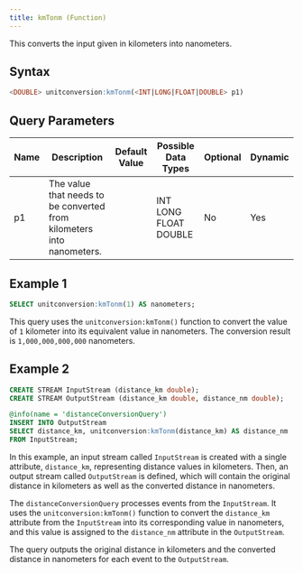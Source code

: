 ```yaml
---
title: kmTonm (Function)
---
```


This converts the input given in kilometers into nanometers.

## Syntax

```sql
<DOUBLE> unitconversion:kmTonm(<INT|LONG|FLOAT|DOUBLE> p1)
```

## Query Parameters

| Name | Description  | Default Value | Possible Data Types   | Optional | Dynamic |
|------|--------------|---------------|-----------------------|----------|---------|
| p1   | The value that needs to be converted from kilometers into nanometers. |               | INT LONG FLOAT DOUBLE | No       | Yes     |

## Example 1

```sql
SELECT unitconversion:kmTonm(1) AS nanometers;
```

This query uses the `unitconversion:kmTonm()` function to convert the value of `1` kilometer into its equivalent value in nanometers. The conversion result is `1,000,000,000,000` nanometers.

## Example 2

```sql
CREATE STREAM InputStream (distance_km double);
CREATE STREAM OutputStream (distance_km double, distance_nm double);

@info(name = 'distanceConversionQuery')
INSERT INTO OutputStream
SELECT distance_km, unitconversion:kmTonm(distance_km) AS distance_nm
FROM InputStream;
```

In this example, an input stream called `InputStream` is created with a single attribute, `distance_km`, representing distance values in kilometers. Then, an output stream called `OutputStream` is defined, which will contain the original distance in kilometers as well as the converted distance in nanometers.

The `distanceConversionQuery` processes events from the `InputStream`. It uses the `unitconversion:kmTonm()` function to convert the `distance_km` attribute from the `InputStream` into its corresponding value in nanometers, and this value is assigned to the `distance_nm` attribute in the `OutputStream`.

The query outputs the original distance in kilometers and the converted distance in nanometers for each event to the `OutputStream`.
